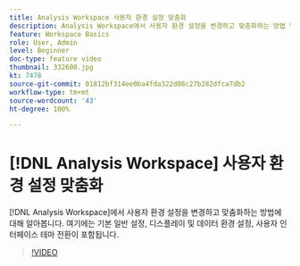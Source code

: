 ```yaml
---
title: Analysis Workspace 사용자 환경 설정 맞춤화
description: Analysis Workspace에서 사용자 환경 설정을 변경하고 맞춤화하는 방법 알아보기
feature: Workspace Basics
role: User, Admin
level: Beginner
doc-type: feature video
thumbnail: 332600.jpg
kt: 7478
source-git-commit: 01812bf314ee0ba4fda322d08c27b282dfca7db2
workflow-type: tm+mt
source-wordcount: '43'
ht-degree: 100%

---
```



# [!DNL Analysis Workspace] 사용자 환경 설정 맞춤화

[!DNL Analysis Workspace]에서 사용자 환경 설정을 변경하고 맞춤화하는 방법에 대해 알아봅니다. 여기에는 기본 일반 설정, 디스플레이 및 데이터 환경 설정, 사용자 인터페이스 테마 전환이 포함됩니다.

>[!VIDEO](https://video.tv.adobe.com/v/332600/?quality=12&learn=on)

